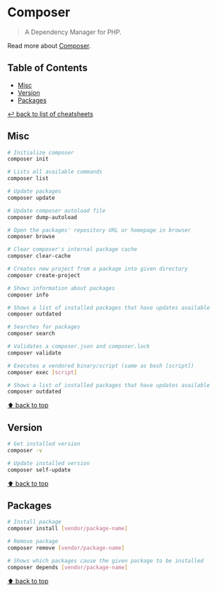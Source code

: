 # Composer
> A Dependency Manager for PHP.

Read more about [Composer](https://getcomposer.org/).

## Table of Contents

* [Misc](#misc)
* [Version](#version)
* [Packages](#packages)

[↩ back to list of cheatsheets](README.md#list-of-cheatsheets)

## Misc

```bash
# Initialize composer
composer init

# Lists all available commands
composer list

# Update packages
composer update

# Update composer autoload file
composer dump-autoload

# Open the packages' repository URL or homepage in browser
composer browse

# Clear composer's internal package cache
composer clear-cache

# Creates new project from a package into given directory
composer create-project

# Shows information about packages
composer info

# Shows a list of installed packages that have updates available
composer outdated

# Searches for packages
composer search

# Validates a composer.json and composer.lock
composer validate

# Executes a vendored binary/script (same as bash [script])
composer exec [script]

# Shows a list of installed packages that have updates available
composer outdated
```

[⬆ back to top](#table-of-contents)

## Version

```bash
# Get installed version
composer -v

# Update installed version
composer self-update
```

[⬆ back to top](#table-of-contents)

## Packages

```bash
# Install package
composer install [vendor/package-name]

# Remove package
composer remove [vendor/package-name]

# Shows which packages cause the given package to be installed
composer depends [vendor/package-name]
```

[⬆ back to top](#table-of-contents)
